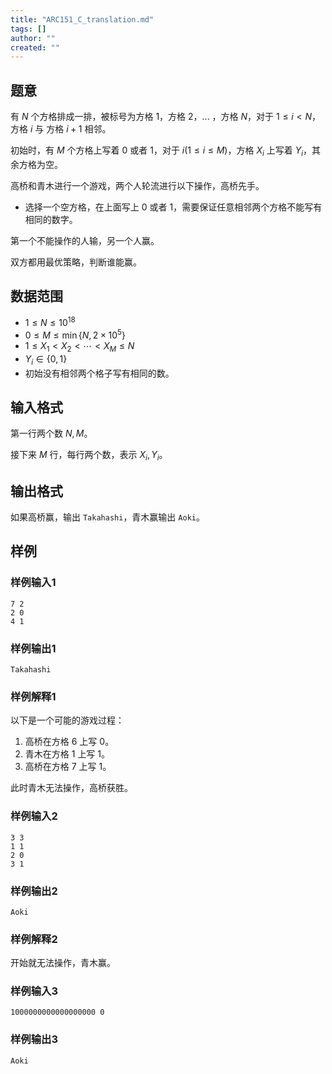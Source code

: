 ```yaml
---
title: "ARC151_C_translation.md"
tags: []
author: ""
created: ""
---
```


## 题意 

有 $N$ 个方格排成一排，被标号为方格 $1$，方格 $2$，... ，方格 $N$，对于 $1\le i < N$，方格 $i$ 与 方格 $i+1$ 相邻。

初始时，有 $M$ 个方格上写着 $0$ 或者 $1$，对于 $i(1\le i\le M)$，方格 $X_i$ 上写着 $Y_i$，其余方格为空。

高桥和青木进行一个游戏，两个人轮流进行以下操作，高桥先手。

- 选择一个空方格，在上面写上 $0$ 或者 $1$，需要保证任意相邻两个方格不能写有相同的数字。

第一个不能操作的人输，另一个人赢。

双方都用最优策略，判断谁能赢。

## 数据范围

- $1\le N\le 10^{18}$
- $0\le M\le \min\{ N,2\times 10^5 \}$
- $1\le X_1 < X_2 < \cdots < X_M \le N$
- $Y_i\in \{0,1\}$
- 初始没有相邻两个格子写有相同的数。

## 输入格式

第一行两个数 $N,M$。

接下来 $M$ 行，每行两个数，表示 $X_i,Y_i$。

## 输出格式

如果高桥赢，输出 `Takahashi`，青木赢输出 `Aoki`。

## 样例

### 样例输入1

```
7 2
2 0
4 1
```

### 样例输出1

```
Takahashi
```

### 样例解释1

以下是一个可能的游戏过程：

1. 高桥在方格 $6$ 上写 $0$。
2. 青木在方格 $1$ 上写 $1$。
3. 高桥在方格 $7$ 上写 $1$。

此时青木无法操作，高桥获胜。

### 样例输入2

```
3 3
1 1
2 0
3 1
```

### 样例输出2

```
Aoki
```

### 样例解释2

开始就无法操作，青木赢。

### 样例输入3

```
1000000000000000000 0
```

### 样例输出3

```
Aoki
```

